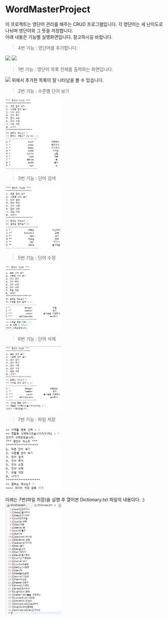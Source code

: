 # WordMasterProject
이 프로젝트는 영단어 관리를 해주는 CRUD 프로그램입니다. 각 영단어는 세 난이도로 나뉘며 영단어와 그 뜻을 저장합니다.     
아래 내용은 기능별 실행화면입니다. 참고하시길 바랍니다.


> 4번 기능 : 영단어를 추가합니다.

<img src="https://user-images.githubusercontent.com/83738381/188173019-5461c035-fdca-4c4b-903c-aa1d63b4b274.PNG" width="35%"/>   
<img src="https://user-images.githubusercontent.com/83738381/188174328-788b0a47-de74-463f-bde0-548ae781c799.PNG" width="35%"/>   


> 1번 기능 : 영단어 목록 전체를 출력하는 화면입니다.
<img src="https://user-images.githubusercontent.com/83738381/188174924-62d8ddb3-8407-42b6-bf3f-3e86ffdf9bf7.PNG" width="35%"/>   
위에서 추가한 목록이 잘 나타남을 볼 수 있습니다.     


> 2번 기능 : 수준별 단어 보기
<img src="https://github.com/Seo-Yegyeong/WordMasterProject/blob/main/screenshots/%5Bfinal%5D%202nd%20function.PNG" width="35%"/>   
     


> 3번 기능 : 단어 검색
<img src="https://github.com/Seo-Yegyeong/WordMasterProject/blob/main/screenshots/%5Bfinal%5D%203rd%20function.PNG" width="35%"/>   
      


> 5번 기능 : 단어 수정
<img src="https://github.com/Seo-Yegyeong/WordMasterProject/blob/main/screenshots/%5Bfinal%5D%205th%20function.PNG" width="35%"/>   
     

> 6번 기능 : 단어 삭제
<img src="https://github.com/Seo-Yegyeong/WordMasterProject/blob/main/screenshots/%5Bfinal%5D%206th%20function.PNG" width="35%"/>   
     
     
> 7번 기능 : 파일 저장
<img src="https://github.com/Seo-Yegyeong/WordMasterProject/blob/main/screenshots/%5Bfinal%5D%207th%20function.PNG" width="35%"/>    

아래는 7번(파일 저장)을 실행 후 열어본 Dictionary.txt 파일의 내용이다. :)      
<img src="https://github.com/Seo-Yegyeong/WordMasterProject/blob/main/screenshots/%5Bfinal%5D%20dictionary%20file.PNG" width="35%"/>   
